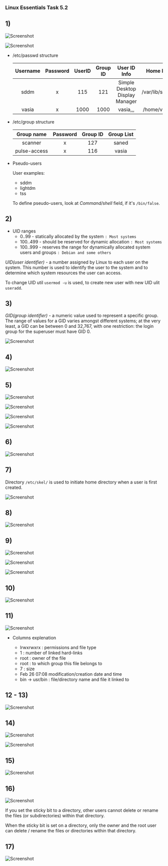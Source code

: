 ### Linux Essentials Task 5.2

## 1)

![Screenshot](screenshots/5.2.1_1.png)

![Screenshot](screenshots/5.2.1_2.png)

* /etc/passwd structure

	| Username	| Password	| UserID	| Group ID	| User ID Info |	Home Dir	| Command/shell	|
	| :-----------: | :-----------: | :-----------: | :-----------: | :----------: | :--------------------: | :-----------: |
	| sddm		| x		| 115		| 121	| Simple Desktop Display Manager | /var/lib/sddm | /bin/false	|
	| vasia		| x		| 1000		| 1000		| vasia,,,	| /home/vasia 		| /bin/bash	|

* /etc/group structure

	| Group name	| Password	| Group ID	| Group List	|
	| :-----------: | :-----------: | :-----------: | :-----------:	|
	| scanner	| x		| 127		| saned		|
	| pulse-access	| x		| 116		| vasia 	|

* Pseudo-users

	User examples:
	+ sddm
	+ lightdm
	+ tss
	
	To define pseudo-users, look at _Command/shell_ field, if it's `/bin/false`.

## 2)
* UID ranges
	+ 0..99    - statically allocated by the system					  `: Most systems`
	+ 100..499 - should be reserved for dynamic allocation 				  `: Most systems`
	+ 100..999 - reserves the range for dynamically allocated system users and groups `: Debian and some others`

_UID(user identifier)_ - a number assigned by Linux to each user on the system. This number is used to identify the user to the system and to determine which system resources the user can access.

To change UID util `usermod -u` is used, to create new user with new UID ulit `useradd`. 

## 3)

_GID(group identifier)_ -  a numeric value used to represent a specific group. The range of values for a GID varies amongst different systems; at the very least, a GID can be between 0 and 32,767, with one restriction: the login group for the superuser must have GID 0.

![Screenshot](screenshots/5.2.3_1.png)

## 4)

![Screenshot](screenshots/5.2.4_1.png)

## 5)

![Screenshot](screenshots/5.2.5_1.png)

![Screenshot](screenshots/5.2.5_2.png)

![Screenshot](screenshots/5.2.5_3.png)

![Screenshot](screenshots/5.2.5_4.png)

## 6)

![Screenshot](screenshots/5.2.6_1.png)

## 7)

Directory `/etc/skel/` is used to initiate home directory when a user is first created.

![Screenshot](screenshots/5.2.7_1.png)

## 8)

![Screenshot](screenshots/5.2.8_1.png)

## 9)

![Screenshot](screenshots/5.2.9_1.png)

![Screenshot](screenshots/5.2.9_2.png)

![Screenshot](screenshots/5.2.9_3.png)

## 10)

![Screenshot](screenshots/5.2.10_1.png)

## 11)

![Screenshot](screenshots/5.2.11_1.png)
* Columns explenation

	+ lrwxrwxrx : permissions and file type
	+ 1 : number of linked hard-links
	+ root : owner of the file
	+ root : to which group this file belongs to
	+ 7 : size
	+ Feb 26 07:08 modification/creation date and time
	+ bin -> usr/bin : file/directory name and file it linked to

## 12 - 13)

![Screenshot](screenshots/5.2.12-13_1.png)

## 14)

![Screenshot](screenshots/5.2.14_1.png)

![Screenshot](screenshots/5.2.14_2.png)

## 15)

![Screenshot](screenshots/5.2.15_1.png)

## 16)

![Screenshot](screenshots/5.2.16_1.png)

If you set the sticky bit to a directory, other users cannot delete or rename the files (or subdirectories) within that directory.

When the sticky bit is set on a directory, only the owner and the root user can delete / rename the files or directories within that directory.

## 17)

![Screenshot](screenshots/5.2.17_1.png)
